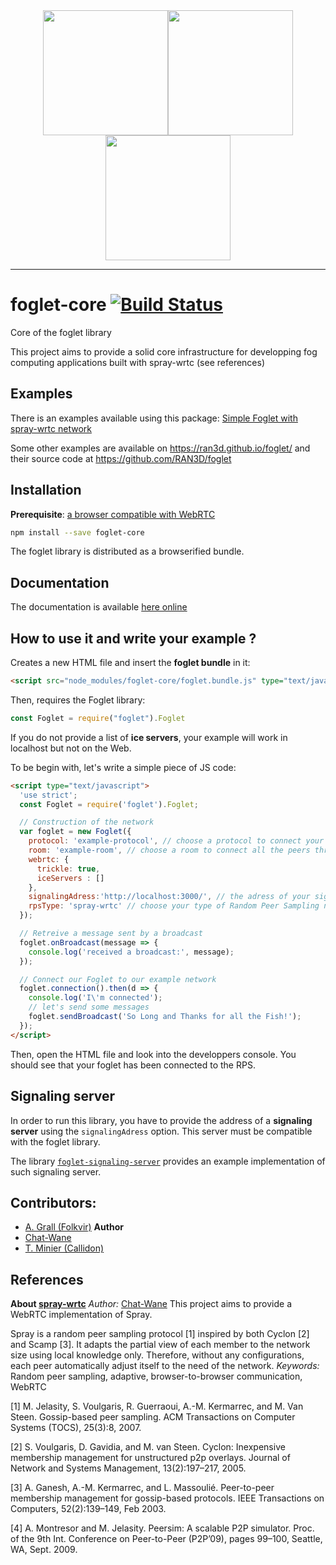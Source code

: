 <div style='text-align:center'>
<img src="https://octodex.github.com/images/socialite.jpg" width="200" style='text-align:center'><img src="https://octodex.github.com/images/collabocats.jpg" width="200" style='text-align:center'><img src="https://octodex.github.com/images/socialite.jpg" width="200" style='text-align:center'>
<hr/>
</div>

# foglet-core  [![Build Status](https://travis-ci.org/RAN3D/foglet-core.svg?branch=master)](https://travis-ci.org/RAN3D/foglet-core)
Core of the foglet library

This project aims to provide a solid core infrastructure for developping fog computing applications built with spray-wrtc (see references)

## Examples

There is an examples available using this package: [Simple Foglet with spray-wrtc network](https://ran3d.github.io/foglet-core/example/foglet.html)

Some other examples are available on https://ran3d.github.io/foglet/ and their source code at https://github.com/RAN3D/foglet   

## Installation

**Prerequisite**: [a browser compatible with WebRTC](http://caniuse.com/#feat=rtcpeerconnection)

```bash
npm install --save foglet-core
```

The foglet library is distributed as a browserified bundle.

## Documentation

The documentation is available [here online](https://ran3d.github.io/foglet-core/)

## How to use it and write your example ?

Creates a new HTML file and insert the **foglet bundle** in it:
```html
<script src="node_modules/foglet-core/foglet.bundle.js" type="text/javascript"></script>
```

Then, requires the Foglet library:
```javascript
const Foglet = require("foglet").Foglet
```

If you do not provide a list of **ice servers**, your example will work in localhost but not on the Web.

To be begin with, let's write a simple piece of JS code:
```html
<script type="text/javascript">
  'use strict';
  const Foglet = require('foglet').Foglet;

  // Construction of the network
  var foglet = new Foglet({
    protocol: 'example-protocol', // choose a protocol to connect your example
    room: 'example-room', // choose a room to connect all the peers through the signaling server
    webrtc:	{
      trickle: true,
      iceServers : []
    },
    signalingAdress:'http://localhost:3000/', // the adress of your signaling server
    rpsType: 'spray-wrtc' // choose your type of Random Peer Sampling network
  });

  // Retreive a message sent by a broadcast
  foglet.onBroadcast(message => {
    console.log('received a broadcast:', message);
  });

  // Connect our Foglet to our example network
  foglet.connection().then(d => {
    console.log('I\'m connected');
    // let's send some messages
    foglet.sendBroadcast('So Long and Thanks for all the Fish!');
  });
</script>
```

Then, open the HTML file and look into the developpers console.
You should see that your foglet has been connected to the RPS.

## Signaling server

In order to run this library, you have to provide the address of a **signaling server** using the `signalingAdress` option.
This server must be compatible with the foglet library.

The library [`foglet-signaling-server`](https://github.com/folkvir/foglet-signaling-server) provides an example implementation of such signaling server.

## Contributors:

* [A. Grall (Folkvir)](https://github.com/folkvir) **Author**
* [Chat-Wane](https://github.com/Chat-Wane/)
* [T. Minier (Callidon)](https://github.com/Callidon)

## References

**About [spray-wrtc](https://github.com/RAN3D/spray-wrtc)**
*Author:* [Chat-Wane](https://github.com/Chat-Wane/)
This project aims to provide a WebRTC implementation of Spray.

Spray is a random peer sampling protocol [1] inspired by both Cyclon [2] and Scamp [3]. It adapts the partial view of each member to the network size using local knowledge only. Therefore, without any configurations, each peer automatically adjust itself to the need of the network.
*Keywords:* Random peer sampling, adaptive, browser-to-browser communication, WebRTC

[1] M. Jelasity, S. Voulgaris, R. Guerraoui, A.-M. Kermarrec, and M. Van Steen. Gossip-based peer sampling. ACM Transactions on Computer Systems (TOCS), 25(3):8, 2007.

[2] S. Voulgaris, D. Gavidia, and M. van Steen. Cyclon: Inexpensive membership management for unstructured p2p overlays. Journal of Network and Systems Management, 13(2):197–217, 2005.

[3] A. Ganesh, A.-M. Kermarrec, and L. Massoulié. Peer-to-peer membership management for gossip-based protocols. IEEE Transactions on Computers, 52(2):139–149, Feb 2003.

[4] A. Montresor and M. Jelasity. Peersim: A scalable P2P simulator. Proc. of the 9th Int. Conference on Peer-to-Peer (P2P’09), pages 99–100, Seattle, WA, Sept. 2009.
